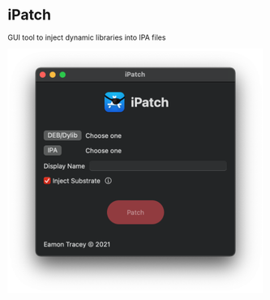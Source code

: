 # iPatch
GUI tool to inject dynamic libraries into IPA files

![Screenshot of the iPatch window](https://github.com/EamonTracey/iPatch/blob/main/assets/window.png)
